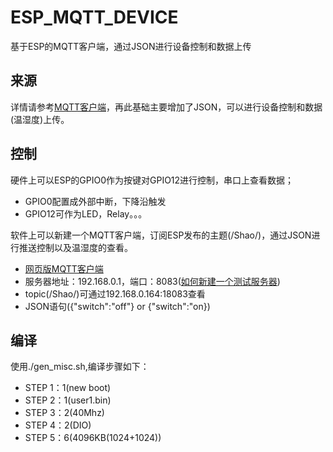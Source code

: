 # ESP_MQTT_DEVICE
基于ESP的MQTT客户端，通过JSON进行设备控制和数据上传

## 来源 ##
详情请参考[MQTT客户端](https://github.com/Shaopus/ESP_MQTT)，再此基础主要增加了JSON，可以进行设备控制和数据(温湿度)上传。

## 控制 ##
硬件上可以ESP的GPIO0作为按键对GPIO12进行控制，串口上查看数据；

- GPIO0配置成外部中断，下降沿触发
- GPIO12可作为LED，Relay。。。

软件上可以新建一个MQTT客户端，订阅ESP发布的主题(/Shao/<chip-ID>)，通过JSON进行推送控制以及温湿度的查看。

- [网页版MQTT客户端](http://m2m.demos.ibm.com/mqttclient/)
- 服务器地址：192.168.0.1，端口：8083([如何新建一个测试服务器](http://emqtt.com/))
- topic(/Shao/<chip-ID>)可通过192.168.0.164:18083查看
- JSON语句({"switch":"off"} or {"switch":"on})

## 编译 ##

使用./gen_misc.sh,编译步骤如下：

- STEP 1：1(new boot)
- STEP 2：1(user1.bin)
- STEP 3：2(40Mhz)
- STEP 4：2(DIO)
- STEP 5：6(4096KB(1024+1024))
